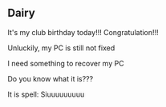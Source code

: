 ## Dairy

It's my club birthday today!!! Congratulation!!!

Unluckily, my PC is still not fixed

I need something to recover my PC

Do you know what it is???

It is spell: Siuuuuuuuuu
